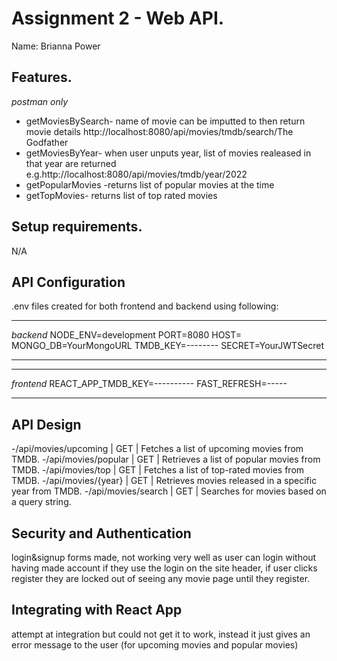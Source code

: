 # Assignment 2 - Web API.

Name: Brianna Power

## Features.
 *postman only*
 + getMoviesBySearch- name of movie can be imputted to then return movie details http://localhost:8080/api/movies/tmdb/search/The Godfather
 + getMoviesByYear- when user unputs year, list of movies realeased in that year are returned e.g.http://localhost:8080/api/movies/tmdb/year/2022
 + getPopularMovies -returns list of popular movies at the time 
 + getTopMovies- returns list of top rated movies

## Setup requirements.
N/A

## API Configuration

.env files created for both frontend and backend using following:
______________________
*backend*
NODE_ENV=development
PORT=8080
HOST=
MONGO_DB=YourMongoURL
TMDB_KEY=--------
SECRET=YourJWTSecret
______________________
______________________
*frontend*
REACT_APP_TMDB_KEY=----------
FAST_REFRESH=-----
______________________



## API Design
-/api/movies/upcoming | GET | Fetches a list of upcoming movies from TMDB.
-/api/movies/popular | GET | Retrieves a list of popular movies from TMDB.
-/api/movies/top | GET | Fetches a list of top-rated movies from TMDB.
-/api/movies/{year} | GET | Retrieves movies released in a specific year from TMDB.
-/api/movies/search | GET | Searches for movies based on a query string.

## Security and Authentication

login&signup forms made, not working very well as user can login without having made account if they use the login on the site header, if user clicks register they are locked out of seeing any movie page until they register.

## Integrating with React App

attempt at integration but could not get it to work, instead it just gives an error message to the user (for upcoming movies and popular movies)

   
